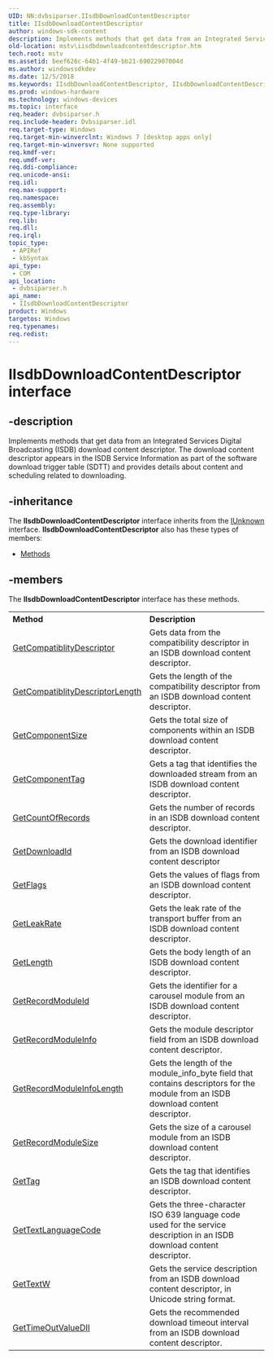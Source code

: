 ```yaml
---
UID: NN:dvbsiparser.IIsdbDownloadContentDescriptor
title: IIsdbDownloadContentDescriptor
author: windows-sdk-content
description: Implements methods that get data from an Integrated Services Digital Broadcasting (ISDB) download content descriptor.
old-location: mstv\iisdbdownloadcontentdescriptor.htm
tech.root: mstv
ms.assetid: beef626c-64b1-4f49-bb21-69022907004d
ms.author: windowssdkdev
ms.date: 12/5/2018
ms.keywords: IIsdbDownloadContentDescriptor, IIsdbDownloadContentDescriptor interface [Microsoft TV Technologies], IIsdbDownloadContentDescriptor interface [Microsoft TV Technologies],described, dvbsiparser/IIsdbDownloadContentDescriptor, mstv.iisdbdownloadcontentdescriptor
ms.prod: windows-hardware
ms.technology: windows-devices
ms.topic: interface
req.header: dvbsiparser.h
req.include-header: Dvbsiparser.idl
req.target-type: Windows
req.target-min-winverclnt: Windows 7 [desktop apps only]
req.target-min-winversvr: None supported
req.kmdf-ver: 
req.umdf-ver: 
req.ddi-compliance: 
req.unicode-ansi: 
req.idl: 
req.max-support: 
req.namespace: 
req.assembly: 
req.type-library: 
req.lib: 
req.dll: 
req.irql: 
topic_type:
 - APIRef
 - kbSyntax
api_type:
 - COM
api_location:
 - dvbsiparser.h
api_name:
 - IIsdbDownloadContentDescriptor
product: Windows
targetos: Windows
req.typenames: 
req.redist: 
---
```


# IIsdbDownloadContentDescriptor interface


## -description


Implements methods that get data from an Integrated Services Digital Broadcasting (ISDB) download content descriptor. The download content descriptor appears in the ISDB Service Information as part of the software download trigger table (SDTT) and provides details about content and scheduling related to downloading.


## -inheritance

The <b xmlns:loc="http://microsoft.com/wdcml/l10n">IIsdbDownloadContentDescriptor</b> interface inherits from the <a href="https://msdn.microsoft.com/33f1d79a-33fc-4ce5-a372-e08bda378332">IUnknown</a> interface. <b>IIsdbDownloadContentDescriptor</b> also has these types of members:
<ul>
<li><a href="https://docs.microsoft.com/">Methods</a></li>
</ul>

## -members

The <b>IIsdbDownloadContentDescriptor</b> interface has these methods.
<table class="members" id="memberListMethods">
<tr>
<th align="left" width="37%">Method</th>
<th align="left" width="63%">Description</th>
</tr>
<tr data="declared;">
<td align="left" width="37%">
<a href="https://msdn.microsoft.com/054fe987-49e1-4434-a9b9-6b1030fa2c41">GetCompatiblityDescriptor</a>
</td>
<td align="left" width="63%">
Gets data from the compatibility descriptor in an ISDB download content descriptor.

</td>
</tr>
<tr data="declared;">
<td align="left" width="37%">
<a href="https://msdn.microsoft.com/b8fc770c-aa37-4f97-beb5-6e5747904a6c">GetCompatiblityDescriptorLength</a>
</td>
<td align="left" width="63%">
Gets the length of the compatibility descriptor  from an ISDB download content descriptor.

</td>
</tr>
<tr data="declared;">
<td align="left" width="37%">
<a href="https://msdn.microsoft.com/07edb403-6674-4673-928c-91e7df9fe9da">GetComponentSize</a>
</td>
<td align="left" width="63%">
 Gets the total size of components within an ISDB download content descriptor.

</td>
</tr>
<tr data="declared;">
<td align="left" width="37%">
<a href="https://msdn.microsoft.com/d4ba2fbd-4349-48e3-81dd-622442409060">GetComponentTag</a>
</td>
<td align="left" width="63%">
 Gets a tag that identifies the downloaded stream from an ISDB download content descriptor.

</td>
</tr>
<tr data="declared;">
<td align="left" width="37%">
<a href="https://msdn.microsoft.com/d5a0b8e1-bb88-4ef6-ab25-b35b3d39fef0">GetCountOfRecords</a>
</td>
<td align="left" width="63%">
Gets the number of records in an ISDB download content descriptor.

</td>
</tr>
<tr data="declared;">
<td align="left" width="37%">
<a href="https://msdn.microsoft.com/b57eba56-b9d6-4555-8d5d-80fd2b9fd23f">GetDownloadId</a>
</td>
<td align="left" width="63%">
 Gets the download identifier from an ISDB download content descriptor

</td>
</tr>
<tr data="declared;">
<td align="left" width="37%">
<a href="https://msdn.microsoft.com/df104d6d-1436-4c7d-b250-b740e1f70c07">GetFlags</a>
</td>
<td align="left" width="63%">
Gets the values of flags  from an ISDB download content descriptor.

</td>
</tr>
<tr data="declared;">
<td align="left" width="37%">
<a href="https://msdn.microsoft.com/3e85f026-66bf-4c13-b476-3aca9e28b3b6">GetLeakRate</a>
</td>
<td align="left" width="63%">
 Gets the leak rate of the transport buffer from an ISDB download content descriptor.

</td>
</tr>
<tr data="declared;">
<td align="left" width="37%">
<a href="https://msdn.microsoft.com/d0eb0e44-da1c-4b52-9c96-199db6d3288e">GetLength</a>
</td>
<td align="left" width="63%">
Gets the body length of an ISDB download content descriptor.

</td>
</tr>
<tr data="declared;">
<td align="left" width="37%">
<a href="https://msdn.microsoft.com/c714b2f2-e787-40cc-b57b-d56b54dc8966">GetRecordModuleId</a>
</td>
<td align="left" width="63%">
 Gets the identifier for a carousel module from an ISDB download content descriptor.

</td>
</tr>
<tr data="declared;">
<td align="left" width="37%">
<a href="https://msdn.microsoft.com/0f9dc48c-7df3-498b-b9ff-4610bd9e7ac2">GetRecordModuleInfo</a>
</td>
<td align="left" width="63%">
Gets the module descriptor field from an ISDB download content descriptor.

</td>
</tr>
<tr data="declared;">
<td align="left" width="37%">
<a href="https://msdn.microsoft.com/963f44be-e0f4-4cb7-8e71-8641af0cd700">GetRecordModuleInfoLength</a>
</td>
<td align="left" width="63%">
 Gets the length of the module_info_byte field that contains descriptors for the module from an ISDB download content descriptor.

</td>
</tr>
<tr data="declared;">
<td align="left" width="37%">
<a href="https://msdn.microsoft.com/395264ee-63de-4de4-bd28-4d5c4634dcf3">GetRecordModuleSize</a>
</td>
<td align="left" width="63%">
 Gets the size of a carousel module from an ISDB download content descriptor.

</td>
</tr>
<tr data="declared;">
<td align="left" width="37%">
<a href="https://msdn.microsoft.com/a78c3f3b-aaa2-4b5e-9cf8-7746f20fafc2">GetTag</a>
</td>
<td align="left" width="63%">
Gets the tag that identifies an ISDB download content descriptor.

</td>
</tr>
<tr data="declared;">
<td align="left" width="37%">
<a href="https://msdn.microsoft.com/023e2b6f-0f38-4550-a839-29c254970219">GetTextLanguageCode</a>
</td>
<td align="left" width="63%">
 Gets the three-character ISO 639 language code used for the service description in an ISDB download content descriptor.

</td>
</tr>
<tr data="declared;">
<td align="left" width="37%">
<a href="https://msdn.microsoft.com/cf26ff9b-02d8-4470-bde5-6a18c62c6511">GetTextW</a>
</td>
<td align="left" width="63%">
 Gets the service description from an ISDB download content descriptor, in Unicode string format.

</td>
</tr>
<tr data="declared;">
<td align="left" width="37%">
<a href="https://msdn.microsoft.com/ec1bd153-e637-4046-8d7b-f2868c4909dd">GetTimeOutValueDII</a>
</td>
<td align="left" width="63%">
 Gets the recommended download timeout interval from an ISDB download content descriptor.

</td>
</tr>
</table> 


